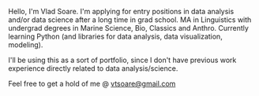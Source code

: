 Hello,
I'm Vlad Soare. I'm applying for entry positions in data analysis and/or data science after a long time in grad school.
MA in Linguistics with undergrad degrees in Marine Science, Bio, Classics and Anthro.
Currently learning Python (and libraries for data analysis, data visualization, modeling).

I'll be using this as a sort of portfolio, since I don't have previous work experience directly related to data analysis/science.

Feel free to get a hold of me @ vtsoare@gmail.com
